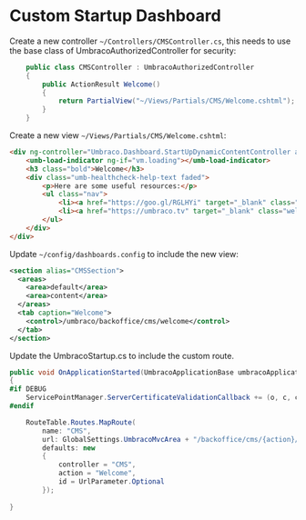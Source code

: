 # Custom Startup Dashboard

Create a new controller `~/Controllers/CMSController.cs`, this needs to use the base class of UmbracoAuthorizedController for security:

~~~csharp
    public class CMSController : UmbracoAuthorizedController
    {
        public ActionResult Welcome()
        {
            return PartialView("~/Views/Partials/CMS/Welcome.cshtml");
        }
    }
~~~

Create a new view `~/Views/Partials/CMS/Welcome.cshtml`:
~~~html
<div ng-controller="Umbraco.Dashboard.StartUpDynamicContentController as vm">
    <umb-load-indicator ng-if="vm.loading"></umb-load-indicator>
    <h3 class="bold">Welcome</h3>
    <div class="umb-healthcheck-help-text faded">
        <p>Here are some useful resources:</p>
        <ul class="nav">
            <li><a href="https://goo.gl/RGLHYi" target="_blank" class="welcome-action-link"><i class="icon-out"></i> <span>Umbraco Content Editor Manual</span></a></li>
            <li><a href="https://umbraco.tv" target="_blank" class="welcome-action-link"><i class="icon-out"></i> <span>Umbraco.TV</span></a></li>
        </ul>
    </div>
</div>
~~~

Update `~/config/dashboards.config` to include the new view:

~~~xml
<section alias="CMSSection">
  <areas>
    <area>default</area>
    <area>content</area>
  </areas>
  <tab caption="Welcome">
    <control>/umbraco/backoffice/cms/welcome</control>
  </tab>
</section>
~~~

Update the UmbracoStartup.cs to include the custom route. 

~~~csharp
public void OnApplicationStarted(UmbracoApplicationBase umbracoApplication, ApplicationContext applicationContext)
{
#if DEBUG
    ServicePointManager.ServerCertificateValidationCallback += (o, c, ch, er) => true;
#endif

    RouteTable.Routes.MapRoute(
        name: "CMS",
        url: GlobalSettings.UmbracoMvcArea + "/backoffice/cms/{action}/{id}",                
        defaults: new
        {
            controller = "CMS",
            action = "Welcome",
            id = UrlParameter.Optional
        });
  
}
~~~

